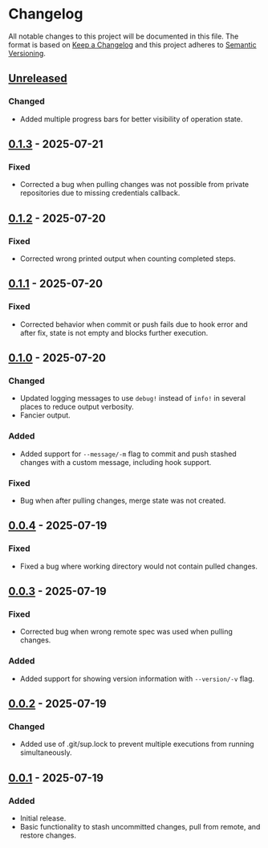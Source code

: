 # Changelog

All notable changes to this project will be documented in this file.
The format is based on [Keep a Changelog](http://keepachangelog.com/)
and this project adheres to [Semantic Versioning](http://semver.org/).

<!-- next-header -->

## [Unreleased]

### Changed

- Added multiple progress bars for better visibility of operation state.

## [0.1.3] - 2025-07-21

### Fixed

- Corrected a bug when pulling changes was not possible from private repositories due to missing credentials callback.

## [0.1.2] - 2025-07-20

### Fixed

- Corrected wrong printed output when counting completed steps.

## [0.1.1] - 2025-07-20

### Fixed

- Corrected behavior when commit or push fails due to hook error and after fix, state is not empty and blocks further execution.

## [0.1.0] - 2025-07-20

### Changed

- Updated logging messages to use `debug!` instead of `info!` in several places to reduce output verbosity.
- Fancier output.

### Added

- Added support for `--message/-m` flag to commit and push stashed changes with a custom message, including hook support.

### Fixed

- Bug when after pulling changes, merge state was not created.

## [0.0.4] - 2025-07-19

### Fixed

- Fixed a bug where working directory would not contain pulled changes.

## [0.0.3] - 2025-07-19

### Fixed

- Corrected bug when wrong remote spec was used when pulling changes.

### Added

- Added support for showing version information with `--version/-v` flag.

## [0.0.2] - 2025-07-19

### Changed

- Added use of .git/sup.lock to prevent multiple executions from running simultaneously.

## [0.0.1] - 2025-07-19

### Added

- Initial release.
- Basic functionality to stash uncommitted changes, pull from remote, and restore changes.

<!-- next-url -->
[Unreleased]: https://github.com/strowk/sup/compare/v0.1.3...HEAD
[0.1.3]: https://github.com/strowk/sup/compare/v0.1.2...v0.1.3
[0.1.2]: https://github.com/strowk/sup/compare/v0.1.1...v0.1.2
[0.1.1]: https://github.com/strowk/sup/compare/v0.1.0...v0.1.1
[0.1.0]: https://github.com/strowk/sup/compare/v0.0.4...v0.1.0
[0.0.4]: https://github.com/strowk/sup/compare/v0.0.3...v0.0.4
[0.0.3]: https://github.com/strowk/sup/compare/v0.0.2...v0.0.3
[0.0.2]: https://github.com/strowk/sup/compare/v0.0.1...v0.0.2
[0.0.1]: https://github.com/strowk/sup/releases/tag/v0.0.1
